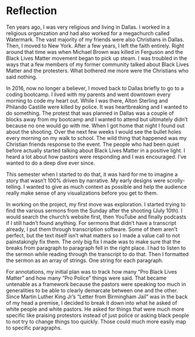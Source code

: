 # Reflection
Ten years ago, I was very religious and living in Dallas. I worked in a religious organization and had also worked for a megachurch called Watermark. The vast majority of my friends were also Christians in Dallas. Then, I moved to New York. 
After a few years, I left the faith entirely. Right around that time was when Michael Brown was killed in Ferguson and the Black Lives Matter movement began to pick up steam. I was troubled in the ways that a few members of my former community talked about Black Lives Matter and the protesters. What bothered me more were the Christians who said nothing. 


In 2016, now no longer a believer, I moved back to Dallas briefly to go to a coding bootcamp. I lived with my parents and went downtown every morning  to code my heart out. While I was there, Alton Sterling and Philando Castille were killed by police. It was heartbreaking and I wanted to do something. The protest that was planned in Dallas was a couple of blocks away from my bootcamp and I wanted to attend but ultimately didn’t because no one would go with me. When I got home that night I found out about the shooting. Over the next few weeks I would see the bullet holes every morning on my walk to school. The wild thing that happened was my Christian friends response to the event. The people who had been quiet before actually started talking about Black Lives Matter in a positive light. I heard a lot about how pastors were responding and I was encouraged. I’ve wanted to do a deep dive ever since.

This semester when I started to do that, it was hard for me to imagine a story that wasn’t 100% driven by narrative. My early designs were scrolly-telling. I wanted to give as much context as possible and help the audience really make sense of any visualizations before you get to them. 

In working on the project, my first move was exploration. I started trying to find the various sermons from the Sunday after the shooting (July 10th). I would search the church’s website first, then YouTube and finally podcasts if I still hadn’t found anything. For sermons that didn’t have a transcript already, I put them through transcription software. Some of them aren’t perfect, but the text itself isn’t what matters so I made a value call to not painstakingly fix them. The only big fix I made was to make sure that the breaks from paragraph to paragraph fell in the right place. I had to listen to the sermon while reading through the transcript to do that. Then I formatted the sermon as an array  of strings. One string for each paragraph. 

For annotations, my initial plan was to track how many “Pro Black Lives Matter” and how many “Pro Police” things were said. That became untenable as a framework because the pastors were speaking too much in generalities to be able to clearly  demarcate between one and the other. Since Martin Luther King Jr’s  “Letter from Birmingham Jail” was in the back of my head a premise, I decided to break it down into what he asked of white people and white pastors. He asked for things that were much more specific like praising protestors instead of just police or asking black people to not try to change things too quickly. Those could much more easily map to specific paragraphs. 

